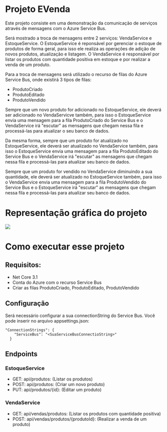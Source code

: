 # Projeto EVenda
Este projeto consiste em uma demonstração da comunicação de serviços através de mensagens com o Azure Service Bus.

Será mostrado a troca de mensagens entre 2 serviços: VendaService e EstoqueService. O EstoqueService é reponsável por gerenciar o estoque de produtos de forma geral, para isso ele 
realiza as operações de adição de novos produtos, atualização e listagem. O VendaService é responsável por listar os produtos com quantidade positiva em estoque e por realizar a 
venda de um produto.

Para a troca de mensagens será utilizado o recurso de filas do Azure Service Bus, onde existirá 3 tipos de filas:
- ProdutoCriado
- ProdutoEditado
- ProdutoVendido

Sempre que um novo produto for adicionado no EstoqueService, ele deverá ser adicionado no VendaServicve também, para isso o EstoqueService envia uma mensagem para a fila ProdutoCriado 
do Service Bus e o VendaService irá "escutar" as mensagens que chegam nessa fila e processá-las para atualizar o seu banco de dados.

Da mesma forma, sempre que um produto for atualizado no EstoqueService, ele deverá ser atualizado no VendaService também, para isso o EstoqueService envia uma mensagem para a 
fila ProdutoEditado do Service Bus e o VendaService irá "escutar" as mensagens que chegam nessa fila e processá-las para atualizar seu banco de dados.

Sempre que um produto for vendido no VendaService diminuindo a sua quantidade, ele deverá ser atualizado no EstoqueService também, para isso o VendaService envia uma mensagem 
para a fila ProdutoVendido do Service Bus e o EstoqueService irá "escutar" as mensagens que chegam nessa fila e processá-las para atualizar seu banco de dados.

# Representação gráfica do projeto
![](https://s4.aconvert.com/convert/p3r68-cdx67/a53mj-3agcp.png)

# Como executar esse projeto
## Requisitos:
- Net Core 3.1
- Conta do Azure com o recurso Service Bus
- Criar as filas ProdutoCriado, ProdutoEditado, ProdutoVendido

## Configuração
Será necessário configurar a sua connectionString do Service Bus. Você pode inserir no arquivo appsettings.json:
```
"ConnectionStrings": {
    "ServiceBus": "<SuaServiceBusConnectioString>"
  }
```
## Endpoints
### EstoqueService
- GET:  api/produtos: (Listar os produtos)
- POST: api/produtos: (Criar um novo produto)
- PUT:  api/produtos/{id}: (Editar um produto)

### VendaService
- GET: api/vendas/produtos: (Listar os produtos com quantidade positiva)
- POST: api/vendas/produtos/{produtoId}: (Realizar a venda de um produto)
